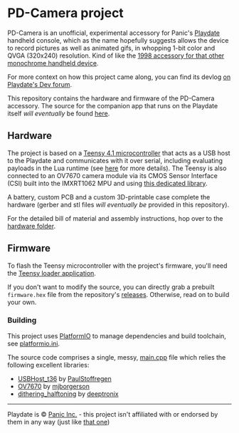 # PD-Camera project

PD-Camera is an unofficial, experimental accessory for Panic's [Playdate](https://play.date) handheld console, which as the name hopefully suggests allows the device to record pictures as well as animated gifs, in whopping  1-bit color and QVGA (320x240) resolution. Kind of like the [1998 accessory for that other monochrome handheld device](https://en.wikipedia.org/wiki/Game_Boy_Camera).

For more context on how this project came along, you can find its devlog [on Playdate's Dev forum](https://devforum.play.date/t/playdate-oneil-camera/11043/28).

This repository contains the hardware and firmware of the PD-Camera accessory. The source for the companion app that runs on the Playdate itself _will eventually_ be found [here](https://github.com/t0mg/pd-camera).

## Hardware

The project is based on a [Teensy 4.1 microcontroller](https://www.pjrc.com/store/teensy41.html) that acts as a USB host to the Playdate and communicates with it over serial, including evaluating payloads in the Lua runtime (see [here](https://github.com/jaames/playdate-reverse-engineering/blob/main/usb/usb.md) for more details). The Teensy is also connected to an OV7670 camera module via its CMOS Sensor Interface (CSI) built into the IMXRT1062 MPU and using [this dedicated library](https://github.com/mjborgerson/OV7670).

A battery, custom PCB and a custom 3D-printable case complete the hardware (gerber and stl files _will eventually be_ provided in this repository).

For the detailed bill of material and assembly instructions, hop over to the [hardware folder](/hardware/).

## Firmware

To flash the Teensy microcontroller with the project's firmware, you'll need the [Teensy loader application](https://www.pjrc.com/teensy/loader.html). 

If you don't want to modify the source, you can directly grab a prebuilt `firmware.hex` file from the repository's [releases](https://github.com/t0mg/pd-camera/releases). Otherwise, read on to build your own.

### Building

This project uses [PlatformIO](https://platformio.org/) to manage dependencies and build toolchain, see [platformio.ini](platformio.ini).

The source code comprises a single, messy, [main.cpp](src/main.cpp) file which relies the following excellent libraries:

  -	[USBHost_t36](https://github.com/PaulStoffregen/USBHost_t36) by [PaulStoffregen](https://github.com/PaulStoffregen)
  - [OV7670](https://github.com/mjborgerson/OV7670) by [mjborgerson](https://github.com/mjborgerson)
  - [dithering_halftoning](https://github.com/deeptronix/dithering_halftoning) by [deeptronix](https://github.com/deeptronix)

 ----

 Playdate is © [Panic Inc.](https://panic.com/) - this project isn't affiliated with or endorsed by them in any way (just like [that one](https://github.com/jaames/playdate-reverse-engineering))